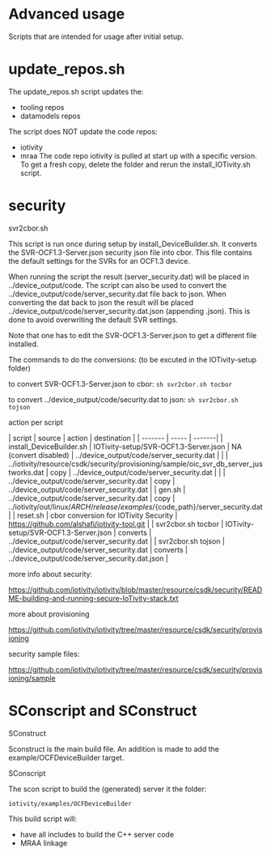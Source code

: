 # Advanced usage
Scripts that are intended for usage after initial setup.

# update_repos.sh
The update_repos.sh script updates the: 
- tooling repos
- datamodels repos

The script does NOT update the code repos:
- iotivity
- mraa
The code repo iotivity is pulled at start up with a specific version.
To get a fresh copy, delete the folder and rerun the install_IOTivity.sh script.

# security 
svr2cbor.sh 

This script is run once during setup by install_DeviceBuilder.sh.
It converts the SVR-OCF1.3-Server.json security json file into cbor.
This file contains the default settings for the SVRs for an OCF1.3 device.

When running the script the result (server_security.dat) will be placed in ../device_output/code.
The script can also be used to convert the ../device_output/code/server_security.dat file back to json.
When converting the dat back to json the result will be placed ../device_output/code/server_security.dat.json (appending .json).
This is done to avoid overwriting the default SVR settings.


Note that one has to edit the SVR-OCF1.3-Server.json to get a different file installed.

The commands to do the conversions: (to be excuted in the IOTivity-setup folder)

to convert SVR-OCF1.3-Server.json to cbor: ```sh svr2cbor.sh tocbor```

to convert ../device_output/code/security.dat to json: ```sh svr2cbor.sh tojson```

    
action per script

| script  |  source | action  |   destination |
| ------- | ----- | -------|
|  install_DeviceBuilder.sh |  IOTivity-setup/SVR-OCF1.3-Server.json  | NA (convert disabled) | ../device_output/code/server_security.dat |
|            |  ../iotivity/resource/csdk/security/provisioning/sample/oic_svr_db_server_justworks.dat  | copy | ../device_output/code/server_security.dat |
|            |  ../device_output/code/server_security.dat  | copy | ../device_output/code/server_security.dat |
| gen.sh     |  ../device_output/code/server_security.dat | copy  | ../iotivity/out/linux/${ARCH}/release/examples/${code_path}/server_security.dat |
| reset.sh   |  cbor conversion for IOTivity Security  | https://github.com/alshafi/iotivity-tool.git |
| svr2cbor.sh tocbor    | IOTivity-setup/SVR-OCF1.3-Server.json  | converts    | ../device_output/code/server_security.dat |
| svr2cbor.sh tojson    |  ../device_output/code/server_security.dat  | converts   | ../device_output/code/server_security.dat.json |



more info about security:   
            
https://github.com/iotivity/iotivity/blob/master/resource/csdk/security/README-building-and-running-secure-IoTivity-stack.txt
       
more about provisioning

https://github.com/iotivity/iotivity/tree/master/resource/csdk/security/provisioning
       

security sample files:

https://github.com/iotivity/iotivity/tree/master/resource/csdk/security/provisioning/sample
               
               
# SConscript and SConstruct

SConstruct 

Sconstruct is the main build file.
An addition is made to add the example/OCFDeviceBuilder target.

SConscript

The scon script to build the (generated) server it the folder:

```iotivity/examples/OCFDeviceBuilder```

This build script will:
- have all includes to build the C++ server code 
- MRAA linkage
